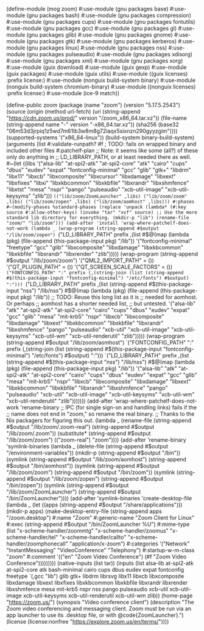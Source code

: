 (define-module (mog zoom)
  #:use-module (gnu packages base)
  #:use-module (gnu packages bash)
  #:use-module (gnu packages compression)
  #:use-module (gnu packages cups)
  #:use-module (gnu packages fontutils)
  #:use-module (gnu packages gcc)
  #:use-module (gnu packages gl)
  #:use-module (gnu packages glib)
  #:use-module (gnu packages gnome)
  #:use-module (gnu packages gtk)
  #:use-module (gnu packages kerberos)
  #:use-module (gnu packages linux)
  #:use-module (gnu packages nss)
  #:use-module (gnu packages pulseaudio)
  #:use-module (gnu packages xdisorg)
  #:use-module (gnu packages xml)
  #:use-module (gnu packages xorg)
  #:use-module (guix download)
  #:use-module (guix gexp)
  #:use-module (guix packages)
  #:use-module (guix utils)
  #:use-module ((guix licenses) :prefix license:)
  #:use-module (nonguix build-system binary)
  #:use-module (nonguix build-system chromium-binary)
  #:use-module ((nonguix licenses) :prefix license:)
  #:use-module (ice-9 match))

(define-public zoom
  (package
    (name "zoom")
    (version "5.17.5.2543")
    (source
     (origin
       (method url-fetch)
       (uri (string-append "https://cdn.zoom.us/prod/" version "/zoom_x86_64.tar.xz"))
       (file-name (string-append name "-" version "-x86_64.tar.xz"))
       (sha256
        (base32 "06m53d3jrpiq1z5wd7m61lb3w8m8g72iaqx5sixnzn290gyyzgim"))))
    (supported-systems '("x86_64-linux"))
    (build-system binary-build-system)
    (arguments
     (list #:validate-runpath? #f ; TODO: fails on wrapped binary and included other files
           #:patchelf-plan
           ;; Note: it seems like some (all?) of these only do anything in
           ;; LD_LIBRARY_PATH, or at least needed there as well.
           #~(let ((libs '("alsa-lib"
                           "at-spi2-atk"
                           "at-spi2-core"
                           "atk"
                           "cairo"
                           "cups"
                           "dbus"
                           "eudev"
                           "expat"
                           "fontconfig-minimal"
                           "gcc"
                           "glib"
                           "gtk+"
                           "libdrm"
                           "libx11"
                           "libxcb"
                           "libxcomposite"
                           "libxcursor"
                           "libxdamage"
                           "libxext"
                           "libxfixes"
                           "libxi"
                           "libxkbcommon"
                           "libxkbfile"
                           "libxrandr"
                           "libxshmfence"
                           "libxtst"
                           "mesa"
                           "nspr"
                           "pango"
                           "pulseaudio"
                           "xcb-util-image"
                           "xcb-util-keysyms"
                           "zlib")))
               `(("lib/zoom/ZoomLauncher"
                 ,libs)
                ("lib/zoom/zoom"
                 ,libs)
                ("lib/zoom/zopen"
                 ,libs)
                ("lib/zoom/aomhost"
                 ,libs)))
           #:phases
           #~(modify-phases %standard-phases
               (replace 'unpack
                 (lambda* (#:key source #:allow-other-keys)
                   (invoke "tar" "xvf" source)
                   ;; Use the more standard lib directory for everything.
                   (mkdir-p "lib")
                   (rename-file "zoom/" "lib/zoom")))
               (add-after 'install 'wrap-where-patchelf-does-not-work
                 (lambda _
                   (wrap-program (string-append #$output "/lib/zoom/zopen")
                     `("LD_LIBRARY_PATH" prefix
                       ,(list #$@(map (lambda (pkg)
                                        (file-append (this-package-input pkg) "/lib"))
                                      '("fontconfig-minimal"
                                        "freetype"
                                        "gcc"
                                        "glib"
                                        "libxcomposite"
                                        "libxdamage"
                                        "libxkbcommon"
                                        "libxkbfile"
                                        "libxrandr"
                                        "libxrender"
                                        "zlib")))))
                   (wrap-program (string-append #$output "/lib/zoom/zoom")
                     '("QML2_IMPORT_PATH" = ())
                     '("QT_PLUGIN_PATH" = ())
                     '("QT_SCREEN_SCALE_FACTORS" = ())
                     `("FONTCONFIG_PATH" ":" prefix
                       (,(string-join
                          (list
                           (string-append #$(this-package-input "fontconfig-minimal") "/etc/fonts")
                           #$output)
                          ":")))
                     `("LD_LIBRARY_PATH" prefix
                       ,(list (string-append #$(this-package-input "nss") "/lib/nss")
                              #$@(map (lambda (pkg)
                                        (file-append (this-package-input pkg) "/lib"))
                                      ;; TODO: Reuse this long list as it is
                                      ;; needed for aomhost.  Or perhaps
                                      ;; aomhost has a shorter needed list,
                                      ;; but untested.
                                      '("alsa-lib"
                                        "atk"
                                        "at-spi2-atk"
                                        "at-spi2-core"
                                        "cairo"
                                        "cups"
                                        "dbus"
                                        "eudev"
                                        "expat"
                                        "gcc"
                                        "glib"
                                        "mesa"
                                        "mit-krb5"
                                        "nspr"
                                        "libxcb"
                                        "libxcomposite"
                                        "libxdamage"
                                        "libxext"
                                        "libxkbcommon"
                                        "libxkbfile"
                                        "libxrandr"
                                        "libxshmfence"
                                        "pango"
                                        "pulseaudio"
                                        "xcb-util"
                                        "xcb-util-image"
                                        "xcb-util-keysyms"
                                        "xcb-util-wm"
                                        "xcb-util-renderutil"
                                        "zlib")))))
                   (wrap-program (string-append #$output "/lib/zoom/aomhost")
                     `("FONTCONFIG_PATH" ":" prefix
                       (,(string-join
                          (list
                           (string-append #$(this-package-input "fontconfig-minimal") "/etc/fonts")
                           #$output)
                          ":")))
                     `("LD_LIBRARY_PATH" prefix
                       ,(list (string-append #$(this-package-input "nss") "/lib/nss")
                              #$@(map (lambda (pkg)
                                        (file-append (this-package-input pkg) "/lib"))
                                      '("alsa-lib"
                                        "atk"
                                        "at-spi2-atk"
                                        "at-spi2-core"
                                        "cairo"
                                        "cups"
                                        "dbus"
                                        "eudev"
                                        "expat"
                                        "gcc"
                                        "glib"
                                        "mesa"
                                        "mit-krb5"
                                        "nspr"
                                        "libxcb"
                                        "libxcomposite"
                                        "libxdamage"
                                        "libxext"
                                        "libxkbcommon"
                                        "libxkbfile"
                                        "libxrandr"
                                        "libxshmfence"
                                        "pango"
                                        "pulseaudio"
                                        "xcb-util"
                                        "xcb-util-image"
                                        "xcb-util-keysyms"
                                        "xcb-util-wm"
                                        "xcb-util-renderutil"
                                        "zlib")))))))
               (add-after 'wrap-where-patchelf-does-not-work 'rename-binary
                 ;; IPC (for single sign-on and handling links) fails if the
                 ;; name does not end in "zoom," so rename the real binary.
                 ;; Thanks to the Nix packagers for figuring this out.
                 (lambda _
                   (rename-file (string-append #$output "/lib/zoom/.zoom-real")
                                (string-append #$output "/lib/zoom/.zoom"))
                   (substitute* (string-append #$output "/lib/zoom/zoom")
                     (("zoom-real")
                      "zoom"))))
               (add-after 'rename-binary 'symlink-binaries
                 (lambda _
                   (delete-file (string-append #$output "/environment-variables"))
                   (mkdir-p (string-append #$output "/bin"))
                   (symlink (string-append #$output "/lib/zoom/aomhost")
                            (string-append #$output "/bin/aomhost"))
                   (symlink (string-append #$output "/lib/zoom/zoom")
                            (string-append #$output "/bin/zoom"))
                   (symlink (string-append #$output "/lib/zoom/zopen")
                            (string-append #$output "/bin/zopen"))
                   (symlink (string-append #$output "/lib/zoom/ZoomLauncher")
                            (string-append #$output "/bin/ZoomLauncher"))))
               (add-after 'symlink-binaries 'create-desktop-file
                 (lambda _
                   (let ((apps (string-append #$output "/share/applications")))
                     (mkdir-p apps)
                     (make-desktop-entry-file
                      (string-append apps "/zoom.desktop")
                      #:name "Zoom"
                      #:generic-name "Zoom Client for Linux"
                      #:exec (string-append #$output "/bin/ZoomLauncher %U")
                      #:mime-type (list
                                   "x-scheme-handler/zoommtg"
                                   "x-scheme-handler/zoomus"
                                   "x-scheme-handler/tel"
                                   "x-scheme-handler/callto"
                                   "x-scheme-handler/zoomphonecall"
                                   "application/x-zoom")
                      #:categories '("Network" "InstantMessaging"
                                     "VideoConference" "Telephony")
                      #:startup-w-m-class "zoom"
                      #:comment
                      '(("en" "Zoom Video Conference")
                        (#f "Zoom Video Conference")))))))))
    (native-inputs (list tar))
    (inputs (list alsa-lib
                  at-spi2-atk
                  at-spi2-core
                  atk
                  bash-minimal
                  cairo
                  cups
                  dbus
                  eudev
                  expat
                  fontconfig
                  freetype
                  `(,gcc "lib")
                  glib
                  gtk+
                  libdrm
                  librsvg
                  libx11
                  libxcb
                  libxcomposite
                  libxdamage
                  libxext
                  libxfixes
                  libxkbcommon
                  libxkbfile
                  libxrandr
                  libxrender
                  libxshmfence
                  mesa
                  mit-krb5
                  nspr
                  nss
                  pango
                  pulseaudio
                  xcb-util
                  xcb-util-image
                  xcb-util-keysyms
                  xcb-util-renderutil
                  xcb-util-wm
                  zlib))
    (home-page "https://zoom.us/")
    (synopsis "Video conference client")
    (description "The Zoom video conferencing and messaging client.  Zoom must be run via an
app launcher to use its .desktop file, or with @code{ZoomLauncher}.")
    (license (license:nonfree "https://explore.zoom.us/en/terms/"))))
